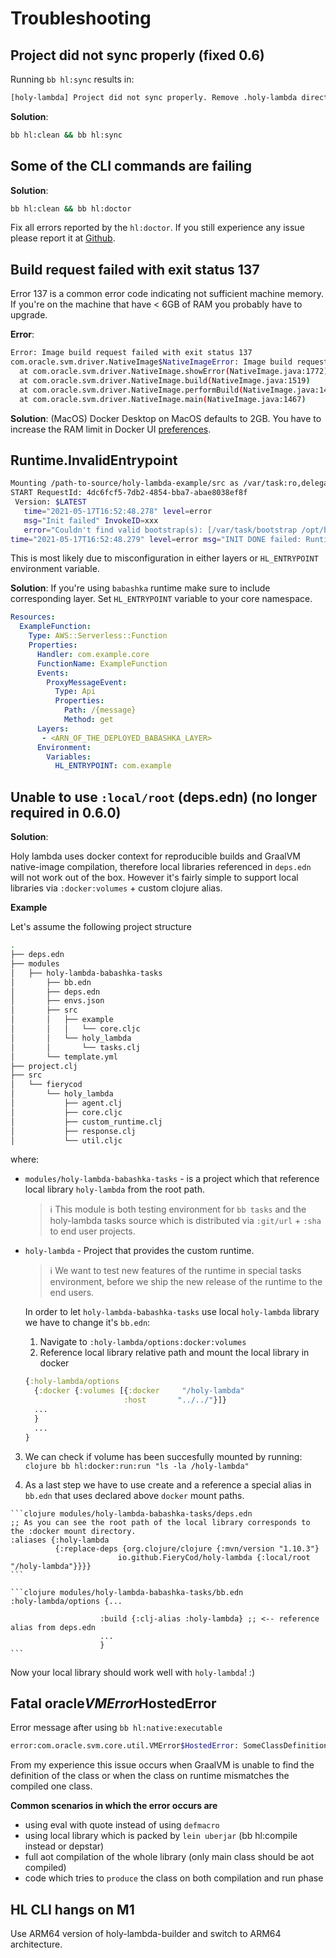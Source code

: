 # Troubleshooting 

## Project did not sync properly (fixed 0.6)
  Running `bb hl:sync` results in:
  
  ```bash
  [holy-lambda] Project did not sync properly. Remove .holy-lambda directory and run hl:sync
  ```

  **Solution**:
  ```bash
  bb hl:clean && bb hl:sync
  ```

## Some of the CLI commands are failing
  
   **Solution**:
   ```bash
   bb hl:clean && bb hl:doctor
   ```
      
  Fix all errors reported by the `hl:doctor`. If you still experience any issue please report it at [Github](https://github.com/FieryCod/holy-lambda/issues).
      
## Build request failed with exit status 137
  Error 137 is a common error code indicating not sufficient machine memory.
  If you're on the machine that have < 6GB of RAM you probably have to upgrade.
  
  **Error**:
  ```bash
  Error: Image build request failed with exit status 137
  com.oracle.svm.driver.NativeImage$NativeImageError: Image build request failed with exit status 137
    at com.oracle.svm.driver.NativeImage.showError(NativeImage.java:1772)
    at com.oracle.svm.driver.NativeImage.build(NativeImage.java:1519)
    at com.oracle.svm.driver.NativeImage.performBuild(NativeImage.java:1480)
    at com.oracle.svm.driver.NativeImage.main(NativeImage.java:1467)
  ```

  **Solution**: (MacOS)
  Docker Desktop on MacOS defaults to 2GB. You have to increase the RAM limit in Docker UI [preferences](https://docs.docker.com/docker-for-mac/#resources).
      
## Runtime.InvalidEntrypoint

   ```bash
   Mounting /path-to-source/holy-lambda-example/src as /var/task:ro,delegated inside runtime container
   START RequestId: 4dc6fcf5-7db2-4854-bba7-abae8038ef8f 
    Version: $LATEST 
      time="2021-05-17T16:52:48.278" level=error 
      msg="Init failed" InvokeID=xxx 
      error="Couldn't find valid bootstrap(s): [/var/task/bootstrap /opt/bootstrap /var/runtime/bootstrap]"
   time="2021-05-17T16:52:48.279" level=error msg="INIT DONE failed: Runtime.InvalidEntrypoint"
   ```
  
  This is most likely due to misconfiguration in either layers or `HL_ENTRYPOINT` environment variable.
  
  **Solution**:
  If you're using `babashka` runtime make sure to include corresponding layer.
  Set `HL_ENTRYPOINT` variable to your core namespace.

  ```yml
  Resources:
    ExampleFunction:
      Type: AWS::Serverless::Function
      Properties:
        Handler: com.example.core
        FunctionName: ExampleFunction
        Events:
          ProxyMessageEvent:
            Type: Api
            Properties:
              Path: /{message}
              Method: get
        Layers:
         - <ARN_OF_THE_DEPLOYED_BABASHKA_LAYER>
        Environment:
          Variables:
            HL_ENTRYPOINT: com.example
  
  ```
## Unable to use `:local/root` (deps.edn) (no longer required in 0.6.0)
  **Solution**:

  Holy lambda uses docker context for reproducible builds and GraalVM native-image compilation, therefore local libraries referenced in `deps.edn` will not work out of the box. However it's fairly simple to support local libraries via `:docker:volumes` + custom clojure alias.


  **Example**

  Let's assume the following project structure

  ```bash
  .
  ├── deps.edn
  ├── modules
  │   ├── holy-lambda-babashka-tasks
  │       ├── bb.edn
  │       ├── deps.edn
  │       ├── envs.json
  │       ├── src
  │       │   ├── example
  │       │   │   └── core.cljc
  │       │   └── holy_lambda
  │       │       └── tasks.clj
  │       └── template.yml
  ├── project.clj
  ├── src
  │   └── fierycod
  │       └── holy_lambda
  │           ├── agent.clj
  │           ├── core.cljc
  │           ├── custom_runtime.clj
  │           ├── response.clj
  │           └── util.cljc
  ```

  where:

  - `modules/holy-lambda-babashka-tasks` - is a project which that reference local library `holy-lambda` from the root path. 

    > :information_source: This module is both testing environment for `bb tasks` and the holy-lambda tasks source which is distributed via `:git/url` + `:sha` to end user projects.

  - `holy-lambda` - Project that provides the custom runtime. 

    > :information_source: We want to test new features of the runtime in special tasks environment, before we ship the new release of the runtime to the end users.

    In order to let `holy-lambda-babashka-tasks` use local `holy-lambda` library we have to change it's `bb.edn`:

    1. Navigate to `:holy-lambda/options:docker:volumes`
    2. Reference local library relative path and mount the local library in docker 

      ```clojure bb.edn
      {:holy-lambda/options 
        {:docker {:volumes [{:docker     "/holy-lambda"
                            :host       "../../"}]}
        ...
        }
        ...
      }
      ```
  3. We can check if volume has been succesfully mounted by running:
    ```clojure
    bb hl:docker:run:run "ls -la /holy-lambda"
    ```

  4. As a last step we have to use create and a reference a special alias in `bb.edn` that uses declared above `docker` mount paths.

    ```clojure modules/holy-lambda-babashka-tasks/deps.edn
    ;; As you can see the root path of the local library corresponds to the :docker mount directory.
    :aliases {:holy-lambda
              {:replace-deps {org.clojure/clojure {:mvn/version "1.10.3"}
                            io.github.FieryCod/holy-lambda {:local/root "/holy-lambda"}}}}
    ```

    ```clojure modules/holy-lambda-babashka-tasks/bb.edn
    :holy-lambda/options {...

                        :build {:clj-alias :holy-lambda} ;; <-- reference alias from deps.edn
                        ...
                        }
    ```

  Now your local library should work well with `holy-lambda`! :)

## Fatal oracle$VMError$HostedError
   
  Error message after using `bb hl:native:executable`

  ```bash
  error:com.oracle.svm.core.util.VMError$HostedError: SomeClassDefinition has no code offset set
  ```

  From my experience this issue occurs when GraalVM is unable to find the definition of the class or when the class on runtime mismatches the compiled one class.

  **Common scenarios in which the error occurs are**
  - using eval with quote instead of using `defmacro`
  - using local library which is packed by `lein uberjar` (bb hl:compile instead or depstar)
  - full aot compilation of the whole library (only main class should be aot compiled)
  - code which tries to `produce` the class on both compilation and run phase

## HL CLI hangs on M1 
  Use ARM64 version of holy-lambda-builder and switch to ARM64 architecture.  
